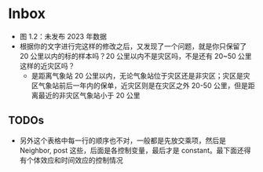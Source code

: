 # Inbox

- 图 1.2：未发布 2023 年数据
- 根据你的文字进行完这样的修改之后，又发现了一个问题，就是你只保留了 20 公里以内的标的样本吗？20 公里以内不是灾区吗，不是还有 20~50 公里这样的近灾区吗？
  - 是距离气象站 20 公里以内，无论气象站位于灾区还是非灾区；灾区是灾区气象站前后一年内的保单，近灾区则是在灾区之外 20-50 公里，但是距离最近的非灾区气象站小于 20 公里

## TODOs

- 另外这个表格中每一行的顺序也不对，一般都是先放交乘项，然后是 Neighbor, post 这些，后面是各控制变量，最后才是 constant。最下面还得有个体效应和时间效应的控制情况
